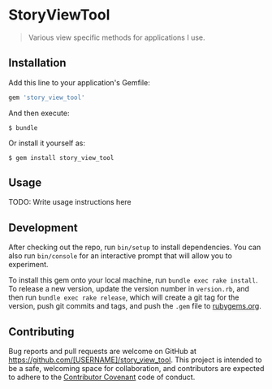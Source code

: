 # StoryViewTool

> Various view specific methods for applications I use.

## Installation

Add this line to your application's Gemfile:

```ruby
gem 'story_view_tool'
```

And then execute:

    $ bundle

Or install it yourself as:

    $ gem install story_view_tool

## Usage

TODO: Write usage instructions here

## Development

After checking out the repo, run `bin/setup` to install dependencies. You can also run `bin/console` for an interactive prompt that will allow you to experiment.

To install this gem onto your local machine, run `bundle exec rake install`. To release a new version, update the version number in `version.rb`, and then run `bundle exec rake release`, which will create a git tag for the version, push git commits and tags, and push the `.gem` file to [rubygems.org](https://rubygems.org).

## Contributing

Bug reports and pull requests are welcome on GitHub at https://github.com/[USERNAME]/story_view_tool. This project is intended to be a safe, welcoming space for collaboration, and contributors are expected to adhere to the [Contributor Covenant](http://contributor-covenant.org) code of conduct.
